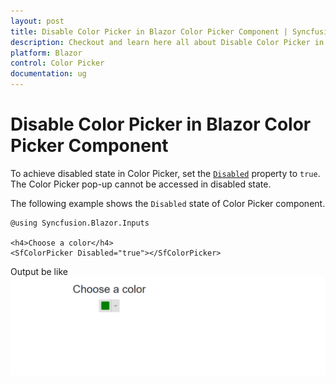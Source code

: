 ```yaml
---
layout: post
title: Disable Color Picker in Blazor Color Picker Component | Syncfusion
description: Checkout and learn here all about Disable Color Picker in Syncfusion Blazor Color Picker component and more.
platform: Blazor
control: Color Picker
documentation: ug
---
```


# Disable Color Picker in Blazor Color Picker Component

To achieve disabled state in Color Picker, set the [`Disabled`](https://help.syncfusion.com/cr/blazor/Syncfusion.Blazor.Inputs.SfColorPicker.html#Syncfusion_Blazor_Inputs_SfColorPicker_Disabled) property to `true`. The Color Picker pop-up cannot be accessed in disabled state.

The following example shows the `Disabled` state of Color Picker component.

```cshtml
@using Syncfusion.Blazor.Inputs

<h4>Choose a color</h4>
<SfColorPicker Disabled="true"></SfColorPicker>
```

Output be like
![color-picker](./../images/disable.png)